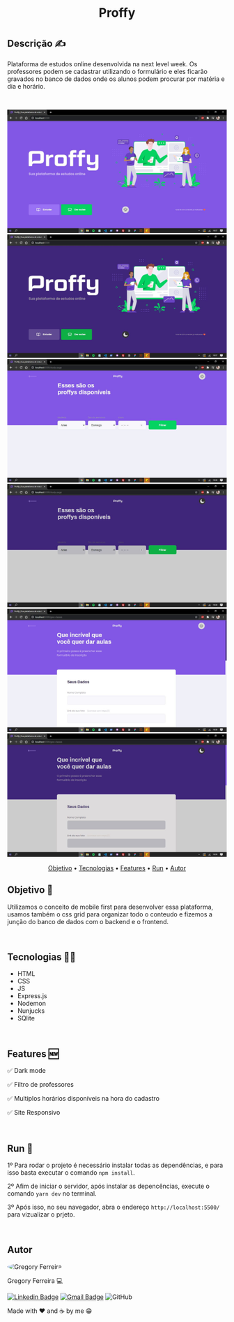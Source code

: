 <h1 align="center">Proffy<h1>

## Descrição ✍️
<p>
  Plataforma de estudos online desenvolvida na next level week. Os professores podem se cadastrar utilizando o formulário e eles ficarão gravados no banco de dados onde os alunos podem procurar por matéria e dia e horário.
</p>
&nbsp;

<p align="center">
  <img src="./public/images/screens/screen1.JPG">
  <img src="./public/images/screens/screen1-black.JPG">
  <img src="./public/images/screens/screen2.JPG">
  <img src="./public/images/screens/screen2-black.JPG">
  <img src="./public/images/screens/screen3.JPG">
  <img src="./public/images/screens/screen3-black.JPG">
</p>

<p align="center">
 <a href="#objetivo">Objetivo</a> •
 <a href="#tecnologias">Tecnologias</a> •
 <a href="#features">Features</a> •
 <a href="#run">Run</a> •
 <a href="#autor">Autor</a>
</p>

## Objetivo 🚀
<p id="objetivo">
   Utilizamos o conceito de mobile first para desenvolver essa plataforma, usamos também o css grid para organizar todo o conteudo e fizemos a junção do banco de dados com o backend e o frontend.
</p>

&nbsp;
## Tecnologias 👩‍💻
<p id="tecnologias">
 
 - HTML
 &nbsp;
 - CSS
 &nbsp;
 - JS
 &nbsp;
 - Express.js
 &nbsp;
 - Nodemon
 &nbsp;
 - Nunjucks
 &nbsp;
 - SQlite

&nbsp;
## Features 🆕
<p id="features">
  ✅ Dark mode
  &nbsp;

  ✅ Filtro de professores
  &nbsp;

  ✅ Multiplos horários disponíveis na hora do cadastro
  &nbsp;

  ✅ Site Responsivo
</p>

&nbsp;
## Run 🏁
<p id="run">

  1º Para rodar o projeto é necessário instalar todas as dependências, e para isso basta executar o comando `npm install`.
  &nbsp;

  2º Afim de iniciar o servidor, após instalar as depencências, execute o comando `yarn dev` no terminal.
  &nbsp;

  3º Após isso, no seu navegador, abra o endereço `http://localhost:5500/` para vizualizar o prjeto.
</p>

&nbsp;
## Autor
<a style="text-decoration: none;" href="https://github.com/olagregs">
  <img width="100px" style="border-radius: 50%;"src="https://avatars1.githubusercontent.com/u/69690037?s=460&u=27ec559b232470dbaaaff89fcb7768e5ff950bfe&v=4" alt="Gregory Ferreira">
  <p>Gregory Ferreira 💻</p>
</a>

[![Linkedin Badge](https://img.shields.io/badge/-Gregory-blue?style=flat-square&logo=Linkedin&logoColor=white&link=https://www.linkedin.com/in/gregory-lucena-2450751b4/)](https://www.linkedin.com/in/gregory-lucena/)
[![Gmail Badge](https://img.shields.io/badge/-gregoryflucena@gmail.com-c14438?style=flat-square&logo=Gmail&logoColor=white&link=mailto:gregoryflucena@gmail.com)](mailto:gregoryflucena@gmail.com)
![GitHub](https://img.shields.io/github/license/olagregs/themes?style=flat-square)

<p>Made with ❤️ and ☕ by me 😁</p>

&nbsp;